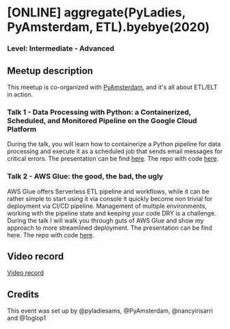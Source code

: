 
# [ONLINE] aggregate(PyLadies, PyAmsterdam, ETL).byebye(2020)
### Level: Intermediate - Advanced

## Meetup description
This meetup is co-organized with [PyAmsterdam](https://py.amsterdam/), and it's all about ETL/ELT in action.

### Talk 1 - Data Processing with Python: a Containerized, Scheduled, and Monitored Pipeline on the Google Cloud Platform

During the talk, you will learn how to containerize a Python pipeline for data processing and execute it as a scheduled job that sends email messages for critical errors. The presentation can be find [here](https://github.com/pyladiesams/ETL-intermediate-dec2020/blob/master/presentations/pyladies-amsterdam-etl-slides.pdf). The repo with code [here](https://github.com/nancyirisarri/pyladies-amsterdam-etl).

### Talk 2 - AWS Glue: the good, the bad, the ugly

AWS Glue offers Serverless ETL pipeline and workflows, while it can be rather simple to start using it via console it quickly become non trivial for deployment via CI/CD pipeline. Management of multiple environments, working with the pipeline state and keeping your code DRY is a challenge. During the talk I will walk you through guts of AWS Glue and show my approach to more streamlined deployment. The presentation can be find here. The repo with code [here](https://github.com/1oglop1/aws-glue-monorepo-style).

## Video record
[Video record](https://bit.ly/3rza70O)

## Credits
This event was set up by @pyladiesams, @PyAmsterdam, @nancyirisarri and @1oglop1
